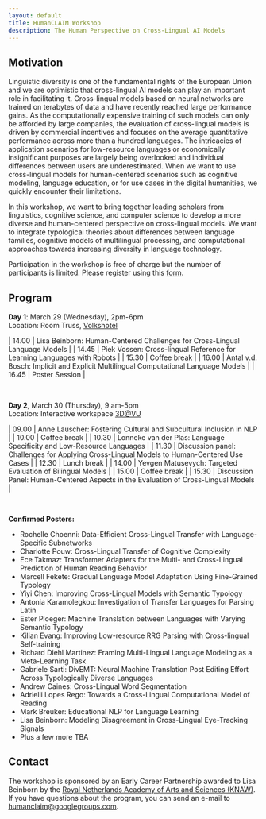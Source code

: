 ```yaml
---
layout: default
title: HumanCLAIM Workshop
description: The Human Perspective on Cross-Lingual AI Models
---
```

## Motivation

Linguistic diversity is one of the fundamental rights of the European Union and we are optimistic that cross-lingual AI models can play an important role in facilitating it. Cross-lingual models based on neural networks are trained on terabytes of data and have recently reached large performance gains. As the computationally expensive training of such models can only be afforded by large companies, the evaluation of cross-lingual models is driven by commercial incentives and focuses on the average quantitative performance across more than a hundred languages. The intricacies of application scenarios for low-resource languages or economically insignificant purposes are largely being overlooked and individual differences between users are underestimated. When we want to use cross-lingual models for human-centered scenarios such as cognitive modeling, language education, or for use cases in the digital humanities, we quickly encounter their limitations. 

In this workshop, we want to bring together leading scholars from linguistics, cognitive science, and computer science to develop a more diverse and human-centered perspective on cross-lingual models.  We want to integrate typological theories about differences between language families, cognitive models of multilingual processing, and computational approaches towards increasing diversity in language technology.

Participation in the workshop is free of charge but the number of participants is limited. 
Please register using this [form](https://docs.google.com/forms/d/e/1FAIpQLSfIqmEaLj5VmLYZnHYuXBZrI0f-lKn_nSPOQTAYtz0507eS3w/viewform?usp=pp_url). 


## Program

**Day 1**: March 29 (Wednesday), 2pm-6pm <br>
Location: Room Truss, [Volkshotel](https://www.volkshotel.nl/en/directions/) <br>

| 14.00 | Lisa Beinborn: Human-Centered Challenges for Cross-Lingual Language Models |
| 14.45 | Piek Vossen: Cross-lingual Reference for Learning Languages with Robots |
| 15.30 | Coffee break |
| 16.00 | Antal v.d. Bosch: Implicit and Explicit Multilingual Computational Language Models |
| 16.45 | Poster Session |

<br>

**Day 2**, March 30 (Thursday), 9 am-5pm <br>
Location: Interactive workspace [3D@VU](https://www.youtube.com/watch?v=Z3E2f56mptw) <br>

| 09.00 | Anne Lauscher: Fostering Cultural and Subcultural Inclusion in NLP |
| 10.00 | Coffee break |
| 10.30  | Lonneke van der Plas: Language Specificity and Low-Resource Languages |
| 11.30 | Discussion panel:  Challenges for Applying Cross-Lingual Models to Human-Centered Use Cases |
| 12.30 | Lunch break |
| 14.00 | Yevgen Matusevych: Targeted Evaluation of Bilingual Models |
| 15.00 | Coffee break |
| 15.30 | Discussion Panel: Human-Centered Aspects in the Evaluation of Cross-Lingual Models |

<br>

**Confirmed Posters:**
- Rochelle Choenni: Data-Efficient Cross-Lingual Transfer with Language-Specific Subnetworks
- Charlotte Pouw: Cross-Lingual Transfer of Cognitive Complexity
- Ece Takmaz: Transformer Adapters for the Multi- and Cross-Lingual Prediction of Human Reading Behavior
- Marcell Fekete: Gradual Language Model Adaptation Using Fine-Grained Typology
- Yiyi Chen: Improving Cross-Lingual Models with Semantic Typology
- Antonia Karamolegkou: Investigation of Transfer Languages for Parsing Latin
- Ester Ploeger: Machine Translation between Languages with Varying Semantic Typology
- Kilian Evang: Improving Low-resource RRG Parsing with Cross-lingual Self-training
- Richard Diehl Martinez: Framing Multi-Lingual Language Modeling as a Meta-Learning Task
- Gabriele Sarti: DivEMT: Neural Machine Translation Post Editing Effort Across Typologically Diverse Languages
- Andrew Caines: Cross-Lingual Word Segmentation
- Adrielli Lopes Rego: Towards a Cross-Lingual Computational Model of Reading
- Mark Breuker: Educational NLP for Language Learning
- Lisa Beinborn: Modeling Disagreement in Cross-Lingual Eye-Tracking Signals
- Plus a few more TBA

## Contact

The workshop is sponsored by an Early Career Partnership awarded to Lisa Beinborn by the [Royal Netherlands Academy of Arts and Sciences (KNAW)](https://www.knaw.nl/en). 
If you have questions about the program, you can send an e-mail to humanclaim@googlegroups.com. 
